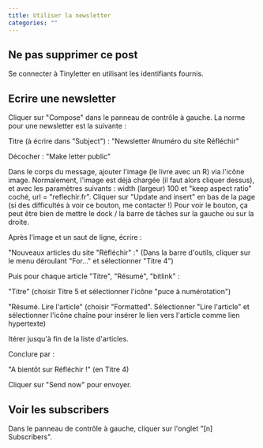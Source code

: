 ```yaml
---
title: Utiliser la newsletter
categories: ""
---
```


## Ne pas supprimer ce post             ##

Se connecter à Tinyletter en utilisant les identifiants fournis.

## Ecrire une newsletter                ## 

Cliquer sur "Compose" dans le panneau de contrôle à gauche. La norme pour une newsletter est la suivante :

Titre (à écrire dans "Subject") : "Newsletter #numéro du site Réfléchir"

Décocher : "Make letter public"

Dans le corps du message, ajouter l'image (le livre avec un R) via l'icône image. Normalement, l'image est déjà chargée (il faut alors cliquer dessus), et avec les paramètres suivants : width (largeur) 100 et "keep aspect ratio" coché, url = "reflechir.fr". Cliquer sur "Update and insert" en bas de la page (si des difficultés à voir ce bouton, me contacter !) Pour voir le bouton, ça peut être bien de mettre le dock / la barre de tâches sur la gauche ou sur la droite.

Après l'image et un saut de ligne, écrire :

"Nouveaux articles du site "Réfléchir" :" (Dans la barre d'outils, cliquer sur le menu déroulant "For..." et sélectionner "Titre 4")

Puis pour chaque article "Titre", "Résumé", "bitlink" :

"Titre" (choisir Titre 5 et sélectionner l'icône "puce à numérotation")

"Résumé. Lire l'article" (choisir "Formatted". Sélectionner "Lire l'article" et sélectionner l'icône chaîne pour insérer le lien vers l'article comme lien hypertexte)

Itérer jusqu'à fin de la liste d'articles.

Conclure par :

"A bientôt sur Réfléchir !" (en Titre 4)

Cliquer sur "Send now" pour envoyer.

## Voir les subscribers                 ##

Dans le panneau de contrôle à gauche, cliquer sur l'onglet "[n] Subscribers".




